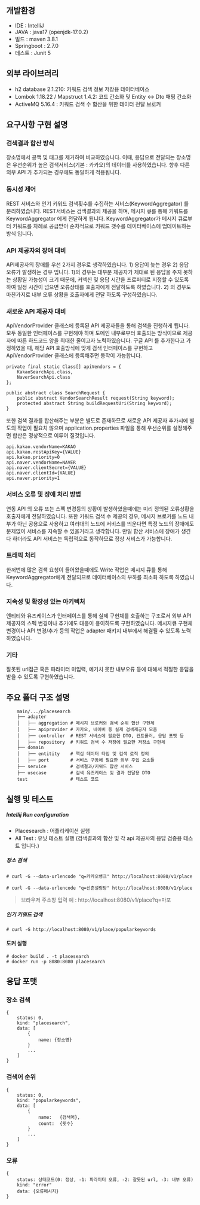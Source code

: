 ## 개발환경

-   IDE : IntelliJ
-   JAVA : java17 (openjdk-17.0.2)
-   빌드 : maven 3.8.1
-   Springboot : 2.7.0
-   테스트 : Junit 5

## 외부 라이브러리

-   h2 database 2.1.210: 키워드 검색 정보 저장용 데이터베이스
-   Lombok 1.18.22 / Mapstruct 1.4.2: 코드 간소화 및 Entity <-> Dto 매핑 간소화
-   ActiveMQ 5.16.4 : 키워드 검색 수 합산을 위한 데이터 전달 브로커

## 요구사항 구현 설명
### 검색결과 합산 방식
 장소명에서 공백 및 태그를 제거하여 비교하였습니다. 이때, 응답으로 전달되는 장소명은 우선순위가 높은 검색서비스(기본 : 카카오)의 데이터를 사용하였습니다. 향후 다른 외부 API 가 추가되는 경우에도 동일하게 적용됩니다. 

### 동시성 제어
 REST 서비스와 인기 키워드 검색횟수를 수집하는 서비스(KeywordAggregator) 를 분리하였습니다. REST서비스는 검색결과의 제공을 하며, 메시지 큐를 통해 키워드를 KeywordAggregator 에게 전달하게 됩니다. KeywordAggregator가 메시지 큐로부터 키워드를 차례로 공급받아 순차적으로 키워드 갯수를 데이터베이스에 업데이트하는 방식 입니다.

### API 제공자의 장애 대비
 API제공자의 장애를 우선 2가지 경우로 생각하였습니다. 1) 응답이 늦는 경우 2) 응답 오류가 발생하는 경우 입니다. 1)의 경우는 대부분 제공자가 제대로 된 응답을 주지 못하는 상황일 가능성이 크기 때문에, 커넥션 및 응답 시간을 프로퍼티로 지정할 수 있도록 하여 일정 시간이 넘으면 오류상태를 호출자에게 전달하도록 하였습니다. 2) 의 경우도 마찬가지로 내부 오류 상황을 호출자에게 전달 하도록 구성하였습니다.

### 새로운 API 제공자 대비
 ApiVendorProvider 클래스에 등록된 API 제공자들을 통해 검색을 진행하게 됩니다. 모두 동일한 인터페이스를 구현해야 하며 도메인 내부로부터 호출되는 방식이므로 제공자에 따른 하드코드 양을 최대한 줄이고자 노력하였습니다. 구글 API 를 추가한다고 가정하였을 때, 해당 API 호출방식에 맞게 검색 인터페이스를 구현하고 ApiVendorProvider 클래스에 등록해주면 동작이 가능합니다.
 
```
private final static Class[] apiVendors = {  
    KakaoSearchApi.class,  
    NaverSearchApi.class  
};

public abstract class SearchRequest {  
    public abstract VendorSearchResult request(String keyword);  
    protected abstract String buildRequestUri(String keyword);  
}
```
또한 검색 결과를 합산해주는 부분은 별도로 존재하므로 새로운 API 제공자 추가시에 별도의 작업이 필요치 않으며 application.properties 파일을 통해 우선순위를 설정해주면 합산은 정상적으로 이루어 질것입니다.
```	
api.kakao.vendorName=KAKAO  
api.kakao.restApiKey={VALUE}  
api.kakao.priority=0  
api.naver.vendorName=NAVER  
api.naver.clientSecret={VALUE}  
api.naver.clientId={VALUE}  
api.naver.priority=1
```
### 서비스 오류 및 장애 처리 방법
 연동 API 의 오류 또는 스펙 변경등의 상황이 발생하였을때에는 미리 정의된 오류상황을 호출자에게 전달하였습니다. 또한 키워드 검색 수 제공의 경우, 메시지 브로커를 노드 내부가 아닌 공용으로 사용하고 여러대의 노드에 서비스를 띄운다면 특정 노드의 장애에도 문제없이 서비스를 지속할 수 있을거라고 생각합니다. 만일 합산 서비스에 장애가 생긴다 하더라도 API 서비스는 독립적으로 동작하므로 정상 서비스가 가능합니다.

### 트래픽 처리
 한꺼번에 많은 검색 요청이 들어왔을때에도 Write 작업은 메시지 큐를 통해 KeywordAggregator에게 전달되므로 데이터베이스의 부하를 최소화 하도록 하였습니다.
### 지속성 및 확장성 있는 아키텍처
 엔티티와 유즈케이스가 인터페이스를 통해 실제 구현체를 호출하는 구조로서 외부 API 제공자의 스펙 변경이나 추가에도 대응이 용이하도록 구현하였습니다. 메시지큐 구현체 변경이나 API 변경/추가 등의 작업은 adapter 패키지 내부에서 해결될 수 있도록 노력하였습니다.

### 기타
 잘못된 url접근 혹은 파라미터 미입력, 예기치 못한 내부오류 등에 대해서 적절한 응답을 받을 수 있도록 구현하였습니다.

## 주요 폴더 구조 설명

```
    main/.../placesearch
    ├── adapter
	│   ├── aggregation # 메시지 브로커와 검색 순위 합산 구현체
	│   ├── apiprovider # 카카오, 네이버 등 실제 검색제공자 모음
	│   ├── controller  # REST 서비스에 필요한 DTO, 컨트롤러, 응답 포맷 등
	│   ├── repository  # 키워드 검색 수 저장에 필요한 저장소 구현체
    ├── domain
    │   ├── entitity    # 핵심 데이터 타입 및 검색 로직 정의
    │   ├── port        # 서비스 구동에 필요한 외부 주입 요소들
    ├── service         # 검색결과/키워드 합산 서비스
    ├── usecase         # 검색 유즈케이스 및 결과 전달용 DTO
    test                # 테스트 코드
```

## 실행 및 테스트
##### Intellij Run configuration
* Placesearch : 어플리케이션 실행
* All Test : 유닛 테스트 실행 (검색결과의 합산 및 각 api 제공사의 응답 검증용 테스트 입니다.)


##### 장소 검색

```
# curl -G --data-urlencode "q=카카오뱅크" http://localhost:8080/v1/place
```

```
# curl -G --data-urlencode "q=신촌설렁탕" http://localhost:8080/v1/place
```

> 브라우저 주소창 입력 예 : http://localhost:8080/v1/place?q=마포

##### 인기 키워드 검색

```
# curl -G http://localhost:8080/v1/place/popularkeywords
```


#### 도커 실행
```
# docker build . -t placesearch
# docker run -p 8080:8080 placesearch
```
## 응답 포맷
### 장소 검색
```
{
	status: 0,
	kind: "placesearch",
	data: [
		{
			name: {장소명}
		}
		...
	]
}
```
### 검색어 순위
```
{
	status: 0,
	kind: "popularkeywords",
	data: [
		{
			name:	{검색어},
			count:	{횟수}
		}
		...
	]
}
```
### 오류
```
{
    status: 상태코드(0: 정상, -1: 파라미터 오류, -2: 잘못된 url, -3: 내부 오류)
    kind: "error"
    data: {오류메시지}
}
```

